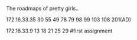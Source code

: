 The roadmaps of pretty girls..

172.16.33.35 30 55 49 78 79 98 99 103 108 201(AD)

172.16.33.9 13 18 21 25 29  #first assignment
